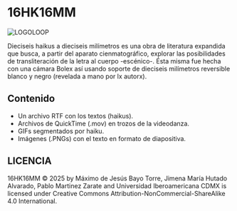 # 16HK16MM
![LOGOLOOP](https://github.com/user-attachments/assets/6ebaa4e5-a9b3-42e3-98b8-f0d38cc4d6d6)

Dieciseis haikus a dieciseis milímetros es una obra de literatura expandida que busca, a partir del aparato cienmatográfico, explorar las posibilidades de transliteración de la letra al cuerpo -escénico-.
Ésta misma fue hecha con una cámara Bolex así usando soporte de dieciseis milímetros reversible blanco y negro (revelada a mano por lx autorx).
## Contenido
- Un archivo RTF con los textos (haikus).
- Archivos de QuickTime (.mov) en trozos de la videodanza.
- GIFs segmentados por haiku.
- Imágenes (.PNGs) con el texto en formato de diapositiva. 
## LICENCIA
16HK16MM © 2025 by Máximo de Jesús Bayo Torre, Jimena María Hutado Alvarado, Pablo Martinez Zarate and Universidad Iberoamericana CDMX is licensed under Creative Commons Attribution-NonCommercial-ShareAlike 4.0 International. 
